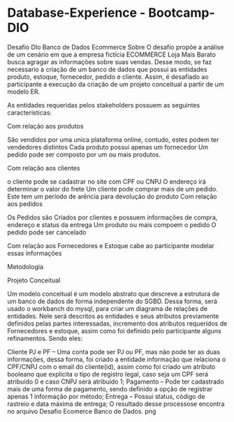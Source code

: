 # Database-Experience - Bootcamp-DIO
Desafio DIo Banco de Dados Ecommerce
Sobre
O desafio propõe a análise de um cenário em que a empresa fictícia ECOMMERCE Loja Mais Barato busca agragar as informações sobre suas vendas. Desse modo, se faz necessario a criação de um banco de dados que possui as entidades produto, estoque, fornecedor, pedido e cliente. Assim, é desafiado ao participante a execução da criação de um projeto conceitual a partir de um modelo ER.

As entidades requeridas pelos stakeholders possuem as seguintes características:

Com relação aos produtos

São vendidos por uma unica plataforma online, contudo, estes podem ter vendedores distintos
Cada produto possui apenas um fornecedor
Um pedido pode ser composto por um ou mais produtos.

Com relação aos clientes

o cliente pode se cadastrar no site com CPF ou CNPJ
O endereço irá determinar o valor do frete
Um cliente pode comprar mais de um pedido. Este tem um período de arência para devolução do produto
Com relação aos pedidos

Os Pedidos são Criados por clientes e possuem informações de compra, endereço e status da entrega
Um produto ou mais compoem o pedido
O pedido pode ser cancelado

Com relação aos Fornecedores e Estoque
cabe ao participante modelar essas informações

Metodologia

Projeto Conceitual

Um modelo conceitual é um modelo abstrato que descreve a estrutura de um banco de dados de forma independente do SGBD. Dessa forma, será usado o workbanch do mysql, para criar um diagrama de relações de entidades. Nele será descritos as entidades e seus atributos previamente definidos pelas partes interessadas, incremento dos atributos requeridos de Fornecedores e estoque, assim como foi definido pelo participante alguns refinamentos. Sendo eles:

Cliente PJ e PF – Uma conta pode ser PJ ou PF, mas não pode ter as duas informações, dessa forma, foi criado a entidade informação que relaciona o CPF/CNPJ com o email do cliente(id), assim como foi criado um atributo booleano que explicita o tipo de registro legal, caso seja um CPF será atribuído 0 e caso CNPJ será atribuído 1;
Pagamento – Pode ter cadastrado mais de uma forma de pagamento, sendo definido a opção de registrar apenas 1 informação por método;
Entrega – Possui status, código de rastreio e data máxima de entrega;
O resultado desse processose encontra no arquivo Desafio Ecomerce Banco de Dados. png
